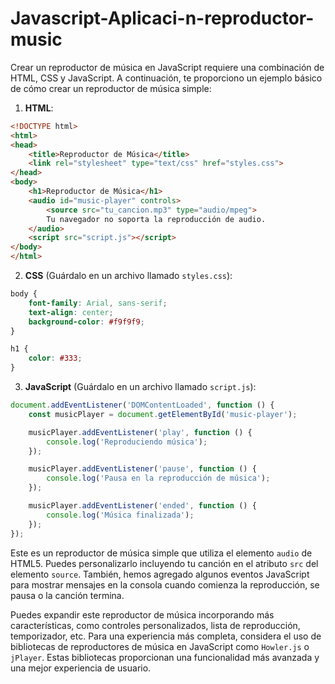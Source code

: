 # Javascript-Aplicaci-n-reproductor-music

Crear un reproductor de música en JavaScript requiere una combinación de HTML, CSS y JavaScript. A continuación, te proporciono un ejemplo básico de cómo crear un reproductor de música simple:

1. **HTML**:

```html
<!DOCTYPE html>
<html>
<head>
    <title>Reproductor de Música</title>
    <link rel="stylesheet" type="text/css" href="styles.css">
</head>
<body>
    <h1>Reproductor de Música</h1>
    <audio id="music-player" controls>
        <source src="tu_cancion.mp3" type="audio/mpeg">
        Tu navegador no soporta la reproducción de audio.
    </audio>
    <script src="script.js"></script>
</body>
</html>
```

2. **CSS** (Guárdalo en un archivo llamado `styles.css`):

```css
body {
    font-family: Arial, sans-serif;
    text-align: center;
    background-color: #f9f9f9;
}

h1 {
    color: #333;
}
```

3. **JavaScript** (Guárdalo en un archivo llamado `script.js`):

```javascript
document.addEventListener('DOMContentLoaded', function () {
    const musicPlayer = document.getElementById('music-player');

    musicPlayer.addEventListener('play', function () {
        console.log('Reproduciendo música');
    });

    musicPlayer.addEventListener('pause', function () {
        console.log('Pausa en la reproducción de música');
    });

    musicPlayer.addEventListener('ended', function () {
        console.log('Música finalizada');
    });
});
```

Este es un reproductor de música simple que utiliza el elemento `audio` de HTML5. Puedes personalizarlo incluyendo tu canción en el atributo `src` del elemento `source`. También, hemos agregado algunos eventos JavaScript para mostrar mensajes en la consola cuando comienza la reproducción, se pausa o la canción termina.

Puedes expandir este reproductor de música incorporando más características, como controles personalizados, lista de reproducción, temporizador, etc. Para una experiencia más completa, considera el uso de bibliotecas de reproductores de música en JavaScript como `Howler.js` o `jPlayer`. Estas bibliotecas proporcionan una funcionalidad más avanzada y una mejor experiencia de usuario.
